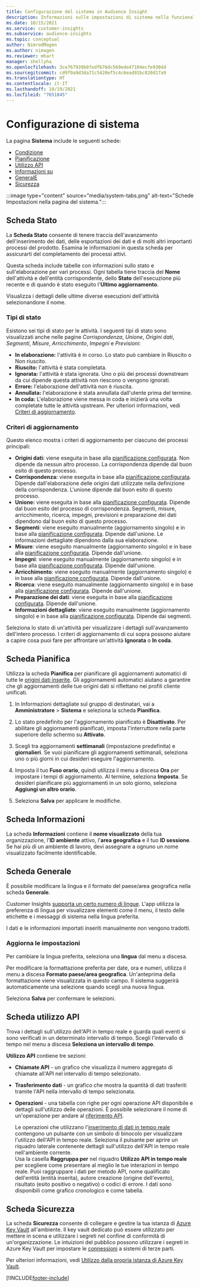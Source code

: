 ```yaml
---
title: Configurazione del sistema in Audience Insight
description: Informazioni sulle impostazioni di sistema nella funzionalità Informazioni dettagliate sul gruppo di destinatari di Dynamics 365 Customer Insights.
ms.date: 10/15/2021
ms.service: customer-insights
ms.subservice: audience-insights
ms.topic: conceptual
author: NimrodMagen
ms.author: nimagen
ms.reviewer: mhart
manager: shellyha
ms.openlocfilehash: 3ce767939b8fedf676dc569ede47104ecfe930dd
ms.sourcegitcommit: cd9f9a9d3da71c5420ef5c4c6ead91bc820d17a9
ms.translationtype: HT
ms.contentlocale: it-IT
ms.lasthandoff: 10/19/2021
ms.locfileid: "7651845"
---
```

# <a name="system-configuration"></a>Configurazione di sistema

La pagina **Sistema** include le seguenti schede:
- [Condizione](#status-tab)
- [Pianificazione](#schedule-tab)
- [Utilizzo API](#api-usage-tab)
- [Informazioni su](#about-tab)
- [GeneralE](#general-tab)
- [Sicurezza](#security-tab)

:::image type="content" source="media/system-tabs.png" alt-text="Schede Impostazioni nella pagina del sistema.":::

## <a name="status-tab"></a>Scheda Stato

La **Scheda Stato** consente di tenere traccia dell'avanzamento dell'inserimento dei dati, delle esportazioni dei dati e di molti altri importanti processi del prodotto. Esamina le informazioni in questa scheda per assicurarti del completamento dei processi attivi.

Questa scheda include tabelle con informazioni sullo stato e sull'elaborazione per vari processi. Ogni tabella tiene traccia del **Nome** dell'attività e dell'entità corrispondente, dello **Stato** dell'esecuzione più recente e di quando è stato eseguito l'**Ultimo aggiornamento**.

Visualizza i dettagli delle ultime diverse esecuzioni dell'attività selezionandone il nome.

### <a name="status-types"></a>Tipi di stato

Esistono sei tipi di stato per le attività. I seguenti tipi di stato sono visualizzati anche nelle pagine *Corrispondenza*, *Unione*, *Origini dati*, *Segmenti*, *Misure*, *Arricchimento*, *Impegni* e *Previsioni*:

- **In elaborazione:** l'attività è in corso. Lo stato può cambiare in Riuscito o Non riuscito.
- **Riuscito:** l'attività è stata completata.
- **Ignorata:** l'attività è stata ignorata. Uno o più dei processi downstream da cui dipende questa attività non riescono o vengono ignorati.
- **Errore:** l'elaborazione dell'attività non è riuscita.
- **Annullata:** l'elaborazione è stata annullata dall'utente prima del termine.
- **In coda:** L'elaborazione viene messa in coda e inizierà una volta completate tutte le attività upstream. Per ulteriori informazioni, vedi [Criteri di aggiornamento](#refresh-policies).

### <a name="refresh-policies"></a>Criteri di aggiornamento

Questo elenco mostra i criteri di aggiornamento per ciascuno dei processi principali:

- **Origini dati:** viene eseguita in base alla [pianificazione configurata](#schedule-tab). Non dipende da nessun altro processo. La corrispondenza dipende dal buon esito di questo processo.
- **Corrispondenza:** viene eseguita in base alla [pianificazione configurata](#schedule-tab). Dipende dall'elaborazione delle origini dati utilizzate nella definizione della corrispondenza. L'unione dipende dal buon esito di questo processo.
- **Unione:** viene eseguita in base alla [pianificazione configurata](#schedule-tab). Dipende dal buon esito del processo di corrispondenza. Segmenti, misure, arricchimento, ricerca, impegni, previsioni e preparazione dei dati dipendono dal buon esito di questo processo.
- **Segmenti**: viene eseguito manualmente (aggiornamento singolo) e in base alla [pianificazione configurata](#schedule-tab). Dipende dall'unione. Le informazioni dettagliate dipendono dalla sua elaborazione.
- **Misure**: viene eseguito manualmente (aggiornamento singolo) e in base alla [pianificazione configurata](#schedule-tab). Dipende dall'unione.
- **Impegni**: viene eseguito manualmente (aggiornamento singolo) e in base alla [pianificazione configurata](#schedule-tab). Dipende dall'unione.
- **Arricchimento**: viene eseguito manualmente (aggiornamento singolo) e in base alla [pianificazione configurata](#schedule-tab). Dipende dall'unione.
- **Ricerca**: viene eseguito manualmente (aggiornamento singolo) e in base alla [pianificazione configurata](#schedule-tab). Dipende dall'unione.
- **Preparazione dei dati**: viene eseguita in base alla [pianificazione configurata](#schedule-tab). Dipende dall'unione.
- **Informazioni dettagliate**: viene eseguito manualmente (aggiornamento singolo) e in base alla [pianificazione configurata](#schedule-tab). Dipende dai segmenti.

Seleziona lo stato di un'attività per visualizzare i dettagli sull'avanzamento dell'intero processo. I criteri di aggiornamento di cui sopra possono aiutare a capire cosa puoi fare per affrontare un'attività **Ignorata** o **In coda**.

## <a name="schedule-tab"></a>Scheda Pianifica

Utilizza la scheda **Pianifica** per pianificare gli aggiornamenti automatici di tutte le [origini dati inserite](data-sources.md). Gli aggiornamenti automatici aiutano a garantire che gli aggiornamenti delle tue origini dati si riflettano nei profili cliente unificati.

1. In Informazioni dettagliate sul gruppo di destinatari, vai a **Amministratore** > **Sistema** e seleziona la scheda **Pianifica**.

2. Lo stato predefinito per l'aggiornamento pianificato è **Disattivato**. Per abilitare gli aggiornamenti pianificati, imposta l'interruttore nella parte superiore dello schermo su **Attivato**.

3. Scegli tra aggiornamenti **settimanali** (impostazione predefinita) e **giornalieri**. Se vuoi pianificare gli aggiornamenti settimanali, seleziona uno o più giorni in cui desideri eseguire l'aggiornamento.

4. Imposta il tuo **Fuso orario**, quindi utilizza il menu a discesa **Ora** per impostare i tempi di aggiornamento. Al termine, seleziona **Imposta**. Se desideri pianificare più aggiornamenti in un solo giorno, seleziona **Aggiungi un altro orario**.

5. Seleziona **Salva** per applicare le modifiche.

## <a name="about-tab"></a>Scheda Informazioni

La scheda **Informazioni** contiene il **nome visualizzato** della tua organizzazione, l'**ID ambiente** attivo, l'**area geografica** e il tuo **ID sessione**. Se hai più di un ambiente di lavoro, devi assegnare a ognuno un nome visualizzato facilmente identificabile.

## <a name="general-tab"></a>Scheda Generale

È possibile modificare la lingua e il formato del paese/area geografica nella scheda **Generale**.

Customer Insights [supporta un certo numero di lingue](/dynamics365/get-started/availability). L'app utilizza la preferenza di lingua per visualizzare elementi come il menu, il testo delle etichette e i messaggi di sistema nella lingua preferita.

I dati e le informazioni importati inseriti manualmente non vengono tradotti.

### <a name="update-the-settings"></a>Aggiorna le impostazioni

Per cambiare la lingua preferita, seleziona una **lingua** dal menu a discesa.

Per modificare la formattazione preferita per date, ora e numeri, utilizza il menu a discesa **Formato paese/area geografica**. Un'anteprima della formattazione viene visualizzata in questo campo. Il sistema suggerirà automaticamente una selezione quando scegli una nuova lingua.

Seleziona **Salva** per confermare le selezioni.

## <a name="api-usage-tab"></a>Scheda utilizzo API

Trova i dettagli sull'utilizzo dell'API in tempo reale e guarda quali eventi si sono verificati in un determinato intervallo di tempo. Scegli l'intervallo di tempo nel menu a discesa **Seleziona un intervallo di tempo**. 

**Utilizzo API** contiene tre sezioni: 
- **Chiamate API** - un grafico che visualizza il numero aggregato di chiamate all'API nel intervallo di tempo selezionato.

- **Trasferimento dati** - un grafico che mostra la quantità di dati trasferiti tramite l'API nella intervallo di tempo selezionata.

-  **Operazioni** - una tabella con righe per ogni operazione API disponibile e dettagli sull'utilizzo delle operazioni. È possibile selezionare il nome di un'operazione per andare al [riferimento API](https://developer.ci.ai.dynamics.com/api-details#api=CustomerInsights&operation=Get-all-instances).

   Le operazioni che utilizzano l'[inserimento di dati in tempo reale](real-time-data-ingestion.md) contengono un pulsante con un simbolo di binocolo per visualizzare l'utilizzo dell'API in tempo reale. Seleziona il pulsante per aprire un riquadro laterale contenente dettagli sull'utilizzo dell'API in tempo reale nell'ambiente corrente.   
   Usa la casella **Raggruppa per** nel riquadro **Utilizzo API in tempo reale** per scegliere come presentare al meglio le tue interazioni in tempo reale. Puoi raggruppare i dati per metodo API, nome qualificato dell'entità (entità inserita), autore creazione (origine dell'evento), risultato (esito positivo o negativo) o codici di errore. I dati sono disponibili come grafico cronologico e come tabella.

## <a name="security-tab"></a>Scheda Sicurezza

La scheda **Sicurezza** consente di collegare e gestire la tua istanza di [Azure Key Vault](/azure/key-vault/general/basic-concepts) all'ambiente.
Il key vault dedicato può essere utilizzato per mettere in scena e utilizzare i segreti nel confine di conformità di un'organizzazione. Le intuizioni del pubblico possono utilizzare i segreti in Azure Key Vault per impostare le [connessioni](connections.md) a sistemi di terze parti.

Per ulteriori informazioni, vedi [Utilizzo dalla propria istanza di Azure Key Vault](use-azure-key-vault.md).


[!INCLUDE[footer-include](../includes/footer-banner.md)]